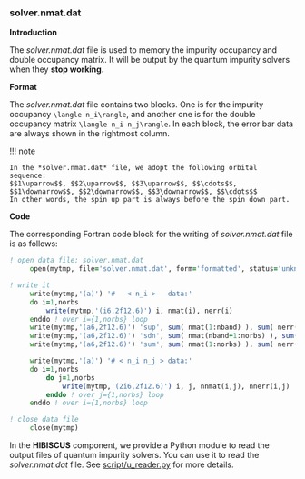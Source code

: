 ### solver.nmat.dat

**Introduction**

The *solver.nmat.dat* file is used to memory the impurity occupancy and double occupancy matrix. It will be output by the quantum impurity solvers when they **stop working**.

**Format**

The *solver.nmat.dat* file contains two blocks. One is for the impurity occupancy ``\langle n_i\rangle``, and another one is for the double occupancy matrix ``\langle n_i n_j\rangle``. In each block, the error bar data are always shown in the rightmost column.

!!! note

    In the *solver.nmat.dat* file, we adopt the following orbital sequence:
    $$1\uparrow$$, $$2\uparrow$$, $$3\uparrow$$, $$\cdots$$, $$1\downarrow$$, $$2\downarrow$$, $$3\downarrow$$, $$\cdots$$
    In other words, the spin up part is always before the spin down part.

**Code**

The corresponding Fortran code block for the writing of *solver.nmat.dat* file is as follows:

```fortran
! open data file: solver.nmat.dat
     open(mytmp, file='solver.nmat.dat', form='formatted', status='unknown')

! write it
     write(mytmp,'(a)') '#   < n_i >   data:'
     do i=1,norbs
         write(mytmp,'(i6,2f12.6)') i, nmat(i), nerr(i)
     enddo ! over i={1,norbs} loop
     write(mytmp,'(a6,2f12.6)') 'sup', sum( nmat(1:nband) ), sum( nerr(1:nband) )
     write(mytmp,'(a6,2f12.6)') 'sdn', sum( nmat(nband+1:norbs) ), sum( nerr(nband+1:norbs) )
     write(mytmp,'(a6,2f12.6)') 'sum', sum( nmat(1:norbs) ), sum( nerr(1:norbs) )

     write(mytmp,'(a)') '# < n_i n_j > data:'
     do i=1,norbs
         do j=1,norbs
             write(mytmp,'(2i6,2f12.6)') i, j, nnmat(i,j), nnerr(i,j)
         enddo ! over j={1,norbs} loop
     enddo ! over i={1,norbs} loop

! close data file
     close(mytmp)
```

In the **HIBISCUS** component, we provide a Python module to read the output files of quantum impurity solvers. You can use it to read the *solver.nmat.dat* file. See [script/u_reader.py](../ch07/reader.md) for more details.